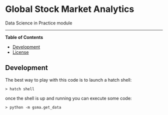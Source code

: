 # Global Stock Market Analytics

Data Science in Practice module



-----

**Table of Contents**

- [Development](#Development)
- [License](#license)


## Development

The best way to play with this code is to launch a hatch shell:

```console
> hatch shell
```

once the shell is up and running you can execute some code:

```console
> python -m gsma.get_data 
```

